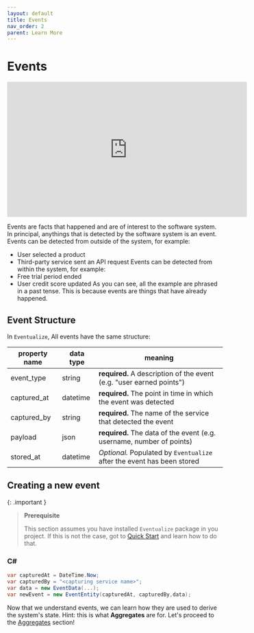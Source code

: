 ```yaml
---
layout: default
title: Events
nav_order: 2
parent: Learn More
---
```


# Events

<iframe width="560" height="315" src="https://www.youtube.com/embed/pGU7sRABo7M?si=nFXtiCOsOONL3eGK" title="YouTube video player" frameborder="0" allow="accelerometer; autoplay; clipboard-write; encrypted-media; gyroscope; picture-in-picture; web-share" allowfullscreen></iframe>

Events are facts that happened and are of interest to the software system.
In principal, anythings that is detected by the software system is an event.
Events can be detected from outside of the system, for example:

- User selected a product
- Third-party service sent an API request
  Events can be detected from within the system, for example:
- Free trial period ended
- User credit score updated
  As you can see, all the example are phrased in a past tense. This is because events are things that have already happened.

## Event Structure

In `Eventualize`, All events have the same structure:

| property name | data type | meaning                                                                |
| ------------- | --------- | ---------------------------------------------------------------------- |
| event_type    | string    | **required.** A description of the event (e.g. "user earned points")   |
| captured_at   | datetime  | **required.** The point in time in which the event was detected        |
| captured_by   | string    | **required.** The name of the service that detected the event          |
| payload       | json      | **required.** The data of the event (e.g. username, number of points)  |
| stored_at     | datetime  | _Optional._ Populated by `Eventualize` after the event has been stored |

## Creating a new event

{: .important }
> **Prerequisite**
>
> This section assumes you have installed `Eventualize` package in you project.
> If this is not the case, got to [Quick Start](../quick-start) and learn how to do that.

### C#

```cs
var capturedAt = DateTime.Now;
var capturedBy = "<capturing service name>";
var data = new EventData(...);
var newEvent = new EventEntity(capturedAt, capturedBy,data);
```

Now that we understand events, we can learn how they are used to derive the system's state.
Hint: this is what **Aggregates** are for.
Let's proceed to the [Aggregates](aggregates) section!


